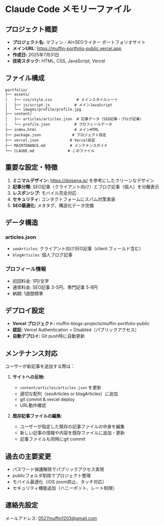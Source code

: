 # Claude Code メモリーファイル

## プロジェクト概要
- **プロジェクト名:** マフィン - AI×SEOライター ポートフォリオサイト
- **メインURL:** https://muffin-portfolio-public.vercel.app
- **作成日:** 2025年7月31日
- **技術スタック:** HTML, CSS, JavaScript, Vercel

## ファイル構成
```
portfolio/
├── assets/
│   ├── css/style.css           # メインスタイルシート
│   ├── js/script.js           # メインJavaScript
│   └── images/profile/profile.jpg
├── content/
│   ├── articles/articles.json  # 記事データ（SEO記事・ブログ記事）
│   └── profile.json           # プロフィールデータ
├── index.html                 # メインHTML
├── package.json              # プロジェクト設定
├── vercel.json              # Vercel設定
├── MAINTENANCE.md           # メンテナンスガイド
└── CLAUDE.md               # このファイル
```

## 重要な設定・特徴
1. **ミニマルデザイン:** https://doisena.jp/ を参考にしたクリーンなデザイン
2. **記事分類:** SEO記事（クライアント向け）とブログ記事（個人）を分離表示
3. **レスポンシブ:** モバイル完全対応
4. **セキュリティ:** コンタクトフォームにスパム対策実装
5. **SEO最適化:** メタタグ、構造化データ完備

## データ構造
### articles.json
- `seoArticles`: クライアント向けSEO記事（client フィールド含む）
- `blogArticles`: 個人ブログ記事

### プロフィール情報
- 初回料金: 1円/文字
- 通常料金: SEO記事 3-5円、専門記事 5-8円
- 納期: 1週間標準

## デプロイ設定
- **Vercel プロジェクト:** muffin-blogs-projects/muffin-portfolio-public
- **認証:** Vercel Authentication = Disabled（パブリックアクセス）
- **自動デプロイ:** Git push時に自動更新

## メンテナンス対応
ユーザーが新記事を追加する際は：
1. **サイトへの反映:**
   - `content/articles/articles.json` を更新
   - 適切な配列（seoArticles or blogArticles）に追加
   - git commit & vercel deploy
   - URL動作確認

2. **既存記事ファイルの編集:**
   - ユーザーが指定した既存の記事ファイルの中身を編集
   - 新しい記事の情報や内容を既存ファイルに追加・更新
   - 記事ファイルも同時にgit commit

## 過去の主要変更
- パスワード保護解除でパブリックアクセス実現
- publicフォルダ削除でプロジェクト整理
- モバイル最適化（iOS zoom防止、タッチ対応）
- セキュリティ機能追加（ハニーポット、レート制限）

## 連絡先設定
メールアドレス: 0527muffin1203@gmail.com